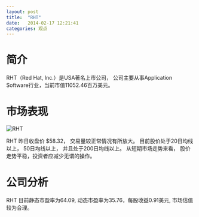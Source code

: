 ```yaml
---
layout: post
title:  "RHT"
date:   2014-02-17 12:21:41
categories: 观点
---
```


# 简介
RHT（Red Hat, Inc.）是USA著名上市公司，
公司主要从事Application Software行业，当前市值11052.46百万美元。

# 市场表现

![RHT](http://finviz.com/chart.ashx?t=RHT&ty=c&ta=1&p=d&s=l)

RHT 昨日收盘价 $58.32，
交易量较正常情况有所放大。
目前股价处于20日均线以上，
50日均线以上，
并且处于200日均线以上。
从短期市场走势来看，
股价走势平稳，投资者应减少无谓的操作。

# 公司分析
RHT 目前静态市盈率为64.09, 动态市盈率为35.76，每股收益0.91美元,
市场估值较为合理。
